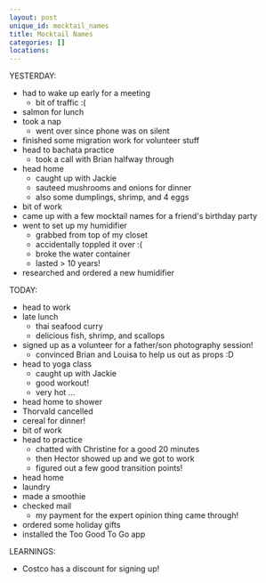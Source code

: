 ```yaml
---
layout: post
unique_id: mocktail_names
title: Mocktail Names
categories: []
locations: 
---
```


YESTERDAY:
* had to wake up early for a meeting
  * bit of traffic :(
* salmon for lunch
* took a nap
  * went over since phone was on silent
* finished some migration work for volunteer stuff
* head to bachata practice
  * took a call with Brian halfway through
* head home
  * caught up with Jackie
  * sauteed mushrooms and onions for dinner
  * also some dumplings, shrimp, and 4 eggs
* bit of work
* came up with a few mocktail names for a friend's birthday party
* went to set up my humidifier
  * grabbed from top of my closet
  * accidentally toppled it over :(
  * broke the water container
  * lasted > 10 years!
* researched and ordered a new humidifier

TODAY:
* head to work
* late lunch
  * thai seafood curry
  * delicious fish, shrimp, and scallops
* signed up as a volunteer for a father/son photography session!
  * convinced Brian and Louisa to help us out as props :D
* head to yoga class
  * caught up with Jackie
  * good workout!
  * very hot ...
* head home to shower
* Thorvald cancelled
* cereal for dinner!
* bit of work
* head to practice
  * chatted with Christine for a good 20 minutes
  * then Hector showed up and we got to work
  * figured out a few good transition points!
* head home
* laundry
* made a smoothie
* checked mail
  * my payment for the expert opinion thing came through!
* ordered some holiday gifts
* installed the Too Good To Go app

LEARNINGS:
* Costco has a discount for signing up!
